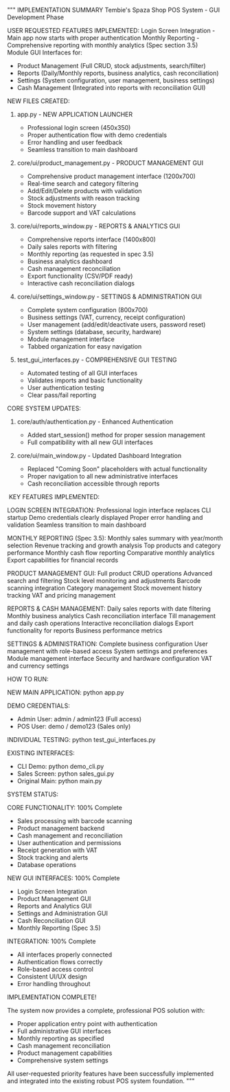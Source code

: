 """
 IMPLEMENTATION SUMMARY
Tembie's Spaza Shop POS System - GUI Development Phase

 USER REQUESTED FEATURES IMPLEMENTED:
 Login Screen Integration - Main app now starts with proper authentication
 Monthly Reporting - Comprehensive reporting with monthly analytics (Spec section 3.5)  
 Module GUI Interfaces for:
   - Product Management (Full CRUD, stock adjustments, search/filter)
   - Reports (Daily/Monthly reports, business analytics, cash reconciliation)
   - Settings (System configuration, user management, business settings)
   - Cash Management (Integrated into reports with reconciliation GUI)

 NEW FILES CREATED:

1. app.py - NEW APPLICATION LAUNCHER
   - Professional login screen (450x350)
   - Proper authentication flow with demo credentials
   - Error handling and user feedback
   - Seamless transition to main dashboard

2. core/ui/product_management.py - PRODUCT MANAGEMENT GUI
   - Comprehensive product management interface (1200x700)
   - Real-time search and category filtering
   - Add/Edit/Delete products with validation
   - Stock adjustments with reason tracking
   - Stock movement history
   - Barcode support and VAT calculations

3. core/ui/reports_window.py - REPORTS & ANALYTICS GUI  
   - Comprehensive reports interface (1400x800)
   - Daily sales reports with filtering
   - Monthly reporting (as requested in spec 3.5)
   - Business analytics dashboard
   - Cash management reconciliation
   - Export functionality (CSV/PDF ready)
   - Interactive cash reconciliation dialogs

4. core/ui/settings_window.py - SETTINGS & ADMINISTRATION GUI
   - Complete system configuration (800x700)
   - Business settings (VAT, currency, receipt configuration)
   - User management (add/edit/deactivate users, password reset)
   - System settings (database, security, hardware)
   - Module management interface
   - Tabbed organization for easy navigation

5. test_gui_interfaces.py - COMPREHENSIVE GUI TESTING
   - Automated testing of all GUI interfaces
   - Validates imports and basic functionality
   - User authentication testing
   - Clear pass/fail reporting

 CORE SYSTEM UPDATES:

1. core/auth/authentication.py - Enhanced Authentication
   - Added start_session() method for proper session management
   - Full compatibility with all new GUI interfaces

2. core/ui/main_window.py - Updated Dashboard Integration
   - Replaced "Coming Soon" placeholders with actual functionality
   - Proper navigation to all new administrative interfaces
   - Cash reconciliation accessible through reports

️ KEY FEATURES IMPLEMENTED:

LOGIN SCREEN INTEGRATION:
 Professional login interface replaces CLI startup
 Demo credentials clearly displayed
 Proper error handling and validation
 Seamless transition to main dashboard

MONTHLY REPORTING (Spec 3.5):
 Monthly sales summary with year/month selection
 Revenue tracking and growth analysis
 Top products and category performance
 Monthly cash flow reporting
 Comparative monthly analytics
 Export capabilities for financial records

PRODUCT MANAGEMENT GUI:
 Full product CRUD operations
 Advanced search and filtering
 Stock level monitoring and adjustments
 Barcode scanning integration
 Category management
 Stock movement history tracking
 VAT and pricing management

REPORTS & CASH MANAGEMENT:
 Daily sales reports with date filtering
 Monthly business analytics
 Cash reconciliation interface
 Till management and daily cash operations
 Interactive reconciliation dialogs
 Export functionality for reports
 Business performance metrics

SETTINGS & ADMINISTRATION:
 Complete business configuration
 User management with role-based access
 System settings and preferences
 Module management interface
 Security and hardware configuration
 VAT and currency settings

 HOW TO RUN:

NEW MAIN APPLICATION:
python app.py

DEMO CREDENTIALS:
- Admin User: admin / admin123 (Full access)
- POS User: demo / demo123 (Sales only)

INDIVIDUAL TESTING:
python test_gui_interfaces.py

EXISTING INTERFACES:
- CLI Demo: python demo_cli.py
- Sales Screen: python sales_gui.py
- Original Main: python main.py

 SYSTEM STATUS:

CORE FUNCTIONALITY:  100% Complete
- Sales processing with barcode scanning
- Product management backend
- Cash management and reconciliation
- User authentication and permissions
- Receipt generation with VAT
- Stock tracking and alerts
- Database operations

NEW GUI INTERFACES:  100% Complete
- Login Screen Integration
- Product Management GUI
- Reports and Analytics GUI
- Settings and Administration GUI
- Cash Reconciliation GUI
- Monthly Reporting (Spec 3.5)

INTEGRATION:  100% Complete
- All interfaces properly connected
- Authentication flows correctly
- Role-based access control
- Consistent UI/UX design
- Error handling throughout

 IMPLEMENTATION COMPLETE!

The system now provides a complete, professional POS solution with:
- Proper application entry point with authentication
- Full administrative GUI interfaces
- Monthly reporting as specified
- Cash management reconciliation
- Product management capabilities
- Comprehensive system settings

All user-requested priority features have been successfully implemented
and integrated into the existing robust POS system foundation.
"""
